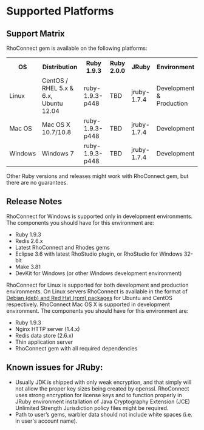 Supported Platforms
===
## Support Matrix

RhoConnect gem is available on the following platforms:

<table class="device-caps">
  <tr>
    <th>OS</th>
    <th>Distribution</th>
    <th>Ruby 1.9.3</th>
    <th>Ruby 2.0.0</th>
    <th>JRuby</th>
    <th>Environment</th>
  </tr>
  <tr>
    <td class='cap'>Linux</td>
    <td> CentOS / RHEL 5.x & 6.x,<br/>Ubuntu 12.04 </td>
    <td> ruby-1.9.3-p448 </td>
    <td class='tbd'> TBD </td>
    <td class='tbd'> jruby-1.7.4 </td>
    <td>Development &<br/>Production</td>
  </tr>
  <tr>
    <td class='cap'>Mac OS </td>
    <td> Mac OS X 10.7/10.8 </td>
    <td> ruby-1.9.3-p448 </td>
    <td class='tbd'> TBD </td>
    <td class='tbd'> jruby-1.7.4 </td>
    <td> Development </td>
  </tr>
  <tr>
    <td class='cap'>Windows</td>
    <td> Windows 7 </td>
    <td> ruby-1.9.3-p448 </td>
    <td class='tbd'> TBD </td>
    <td class='tbd'> jruby-1.7.4 </td>
    <td>Development</td>
  </tr>
</table>

Other Ruby versions and releases might work with RhoConnect gem, but there are no guarantees.

## Release Notes

RhoConnect for Windows is supported only in development environments. The components you should have for this environment are:

* Ruby 1.9.3
* Redis 2.6.x
* Latest RhoConnect and Rhodes gems
* Eclipse 3.6 with latest RhoStudio plugin, or RhoStudio for Windows 32-bit
* Make 3.81
* DevKit for Windows (or other Windows development environment)

RhoConnect for Linux is supported for both development and production environments.
On Linux servers RhoConnect is available in the format of [Debian (deb) and Red Hat (rpm) packages](http://edgedocs.rhomobile.com/rhoconnect/deploying) for Ubuntu and CentOS respectively.
RhoConnect Mac OS X is supported in development environment.
The components you should have for this environment are:

* Ruby 1.9.3
* Nginx HTTP server (1.4.x)
* Redis data store (2.6.x)
* Thin application server
* RhoConnect gem with all required dependencies

## Known issues for JRuby:

* Usually JDK is shipped with only weak encryption, and that simply will not allow the proper key sizes being created by openssl. RhoConnect uses strong encryption for license keys and to function properly in JRuby environment installation of Java Cryptography Extension (JCE) Unlimited Strength Jurisdiction policy files might be required.
* Path to user’s gems, warbler data should not include white spaces (i.e. in user's account name).



